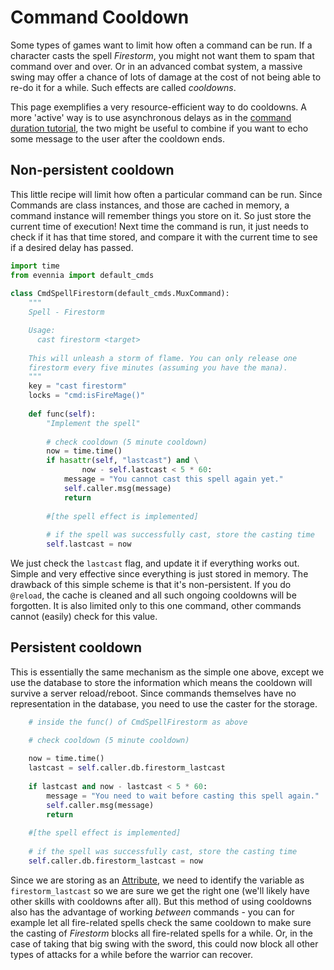 # Command Cooldown


Some types of games want to limit how often a command can be run. If a
character casts the spell *Firestorm*, you might not want them to spam that
command over and over. Or in an advanced combat system, a massive swing may
offer a chance of lots of damage at the cost of not being able to re-do it for
a while. Such effects are called *cooldowns*. 

This page exemplifies a very resource-efficient way to do cooldowns. A more
'active' way is to use asynchronous delays as in the [command duration
tutorial](Command-Duration#Blocking-Commands), the two might be useful to
combine if you want to echo some message to the user after the cooldown ends. 

## Non-persistent cooldown

This little recipe will limit how often a particular command can be run. Since
Commands are class instances, and those are cached in memory, a command
instance will remember things you store on it. So just store the current time
of execution! Next time the command is run, it just needs to check if it has
that time stored, and compare it with the current time to see if a desired
delay has passed. 

```python
import time 
from evennia import default_cmds
    
class CmdSpellFirestorm(default_cmds.MuxCommand):
    """
    Spell - Firestorm

    Usage: 
      cast firestorm <target>
    
    This will unleash a storm of flame. You can only release one 
    firestorm every five minutes (assuming you have the mana). 
    """
    key = "cast firestorm"
    locks = "cmd:isFireMage()"
        
    def func(self):
        "Implement the spell"
    
        # check cooldown (5 minute cooldown)
        now = time.time()   
        if hasattr(self, "lastcast") and \
                now - self.lastcast < 5 * 60:
            message = "You cannot cast this spell again yet."
            self.caller.msg(message)
            return 
    
        #[the spell effect is implemented]
    
        # if the spell was successfully cast, store the casting time
        self.lastcast = now 
```

We just check the `lastcast` flag, and update it if everything works out.
Simple and very effective since everything is just stored in memory. The
drawback of this simple scheme is that it's non-persistent. If you do
`@reload`, the cache is cleaned and all such ongoing cooldowns will be
forgotten. It is also limited only to this one command, other commands cannot
(easily) check for this value. 

## Persistent cooldown

This is essentially the same mechanism as the simple one above, except we use
the database to store the information which means the cooldown will survive a
server reload/reboot. Since commands themselves have no representation in the
database, you need to use the caster for the storage.

```python
    # inside the func() of CmdSpellFirestorm as above

    # check cooldown (5 minute cooldown)
            
    now = time.time()
    lastcast = self.caller.db.firestorm_lastcast 
            
    if lastcast and now - lastcast < 5 * 60:
        message = "You need to wait before casting this spell again."
        self.caller.msg(message)
        return      
      
    #[the spell effect is implemented]
    
    # if the spell was successfully cast, store the casting time
    self.caller.db.firestorm_lastcast = now
```

Since we are storing as an [Attribute](../../evennia_core/system/attributes/Attributes), we need to identify the
variable as `firestorm_lastcast` so we are sure we get the right one (we'll
    likely have other skills with cooldowns after all). But this method of
using cooldowns also has the advantage of working *between* commands - you can
for example let all fire-related spells check the same cooldown to make sure
the casting of *Firestorm* blocks all fire-related spells for a while. Or, in
the case of taking that big swing with the sword, this could now block all
other types of attacks for a while before the warrior can recover. 
